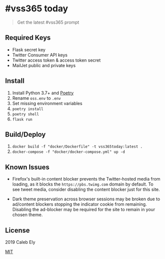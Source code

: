 # #vss365 today

> Get the latest #vss365 prompt


## Required Keys

* Flask secret key
* Twitter Consumer API keys
* Twitter access token & access token secret
* MailJet public and private keys

## Install

1. Install Python 3.7+ and [Poetry](https://poetry.eustace.io/)
1. Rename `oss.env` to `.env`
1. Set missing environment variables
1. `poetry install`
1. `poetry shell`
1. `flask run`

## Build/Deploy

1. `docker build -f "docker/Dockerfile" -t vss365today:latest .`
1. `docker-compose -f "docker/docker-compose.yml" up -d`

## Known Issues

- Firefox's built-in content blocker prevents the Twitter-hosted media from loading,
as it blocks the `https://pbs.twimg.com` domain by default.
To see tweet media, consider disabling the content blocker just for this site.

- Dark theme preservation across browser sessions may be broken due to ad/content blockers
stopping the indicator cookie from remaining. Disabling the ad-blocker may be required
for the site to remain in your chosen theme.

## License

2019 Caleb Ely

[MIT](LICENSE)
